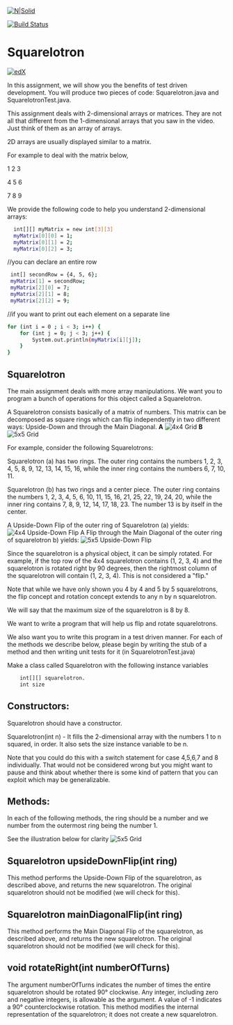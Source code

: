 
[![N|Solid](https://cldup.com/dTxpPi9lDf.thumb.png)](https://nodesource.com/products/nsolid)

[![Build Status](https://travis-ci.org/joemccann/dillinger.svg?branch=master)](https://travis-ci.org/joemccann/dillinger)
# Squarelotron

[![edX](https://prod-edxapp.edx-cdn.org/static/edx.org/images/logo.790c9a5340cb.png)](https://courses.edx.org)

In this assignment, we will show you the benefits of test driven development. You will produce two pieces of code: Squarelotron.java and SquarelotronTest.java.

This assignment deals with 2-dimensional arrays or matrices. They are not all that different from the 1-dimensional arrays that you saw in the video. Just think of them as an array of arrays.

2D arrays are usually displayed similar to a matrix.

For example to deal with the matrix below,

1 2 3

4 5 6

7 8 9

We provide the following code to help you understand 2-dimensional arrays:
```sh
  int[][] myMatrix = new int[3][3]
  myMatrix[0][0] = 1;
  myMatrix[0][1] = 2;
  myMatrix[0][2] = 3;
```
//you can declare an entire row
```sh
 int[] secondRow = {4, 5, 6};
 myMatrix[1] = secondRow;
 myMatrix[2][0] = 7;
 myMatrix[2][1] = 8;
 myMatrix[2][2] = 9;
```
//if you want to print out each element on a separate line
```sh
for (int i = 0 ; i < 3; i++) {
    for (int j = 0; j < 3; j++) {
        System.out.println(myMatrix[i][j]);
    }
}
```
## Squarelotron

The main assignment deals with more array manipulations.
We want you to program a bunch of operations for this object called a Squarelotron.

A Squarelotron consists basically of a matrix of numbers. This matrix can be decomposed as square rings which can flip independently in two different ways: Upside-Down and through the Main Diagonal.
**A**
![4x4 Grid](https://prod-edxapp.edx-cdn.org/assets/courseware/v1/a68b6dbcd504ef69ac0e7ceab5df8f2b/asset-v1:PennX+SD1x+2T2019+type@asset+block/g1.jpg) 
**B**
![5x5 Grid](https://prod-edxapp.edx-cdn.org/assets/courseware/v1/2ae16d277ef6d5d93b47e0c0499a52f6/asset-v1:PennX+SD1x+2T2019+type@asset+block/g2.jpg)
 
For example, consider the following Squarelotrons:

Squarelotron (a) has two rings. The outer ring contains the numbers 1, 2, 3, 4, 5, 8, 9, 12, 13, 14, 15, 16, while the inner ring contains the numbers 6, 7, 10, 11.

Squarelotron (b) has two rings and a center piece. The outer ring contains the numbers 1, 2, 3, 4, 5, 6, 10, 11, 15, 16, 21, 25, 22, 19, 24, 20, while the inner ring contains 7, 8, 9, 12, 14, 17, 18, 23. The number 13 is by itself in the center.

A Upside-Down Flip of the outer ring of Squarelotron (a) yields:
![4x4 Upside-Down Flip](https://prod-edxapp.edx-cdn.org/assets/courseware/v1/9f534e988abd2ec95604f2c24773212a/asset-v1:PennX+SD1x+2T2019+type@asset+block/g3.jpg)
A Flip through the Main Diagonal of the outer ring of squarelotron b) yields:
![5x5 Upside-Down Flip](https://prod-edxapp.edx-cdn.org/assets/courseware/v1/b1437754b9eb731479996fed61af333a/asset-v1:PennX+SD1x+2T2019+type@asset+block/g4.jpg)

Since the squarelotron is a physical object, it can be simply rotated. For example, if the top row of the 4x4 squarelotron contains (1, 2, 3, 4) and the squarelotron is rotated right by 90 degrees, then the rightmost column of the squarelotron will contain (1, 2, 3, 4). This is not considered a "flip."

Note that while we have only shown you 4 by 4 and 5 by 5 squarelotrons, the flip concept and rotation concept extends to any n by n squarelotron.

We will say that the maximum size of the squarelotron is 8 by 8.

We want to write a program that will help us flip and rotate squarelotrons.

We also want you to write this program in a test driven manner. For each of the methods we describe below, please begin by writing the stub of a method and then writing unit tests for it (in SquarelotronTest.java)

Make a class called Squarelotron with the following instance variables
```sh
    int[][] squarelotron.
    int size
```
## Constructors:

Squarelotron should have a constructor.

Squarelotron(int n) - It fills the 2-dimensional array with the numbers 1 to n squared, in order. It also sets the size instance variable to be n.

Note that you could do this with a switch statement for case 4,5,6,7 and 8 individually. That would not be considered wrong but you might want to pause and think about whether there is some kind of pattern that you can exploit which may be generalizable.

## Methods:

In each of the following methods, the ring should be a number and we number from the outermost ring being the number 1.

See the illustration below for clarity
![5x5 Grid](https://prod-edxapp.edx-cdn.org/assets/courseware/v1/f75e87416da8ddd6cbaea919a70dbad3/asset-v1:PennX+SD1x+2T2019+type@asset+block/g5.jpg)
## Squarelotron upsideDownFlip(int ring)

This method performs the Upside-Down Flip of the squarelotron, as described above, and returns the new squarelotron. The original squarelotron should not be modified (we will check for this).

## Squarelotron mainDiagonalFlip(int ring)

This method performs the Main Diagonal Flip of the squarelotron, as described above, and returns the new squarelotron. The original squarelotron should not be modified (we will check for this).

## void rotateRight(int numberOfTurns)

The argument numberOfTurns indicates the number of times the entire squarelotron should be rotated 90° clockwise. Any integer, including zero and negative integers, is allowable as the argument. A value of -1 indicates a 90° counterclockwise rotation. This method modifies the internal representation of the squarelotron; it does not create a new squarelotron.




